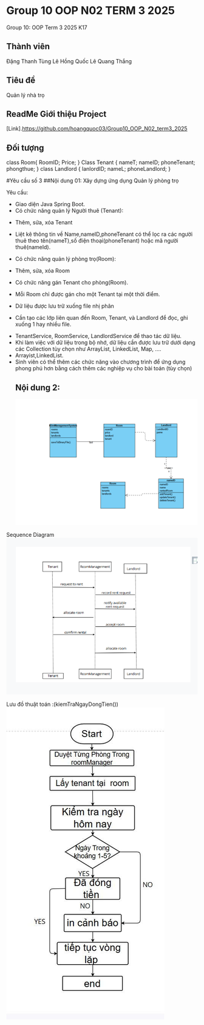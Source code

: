 # Group 10 OOP N02 TERM 3 2025
Group 10: OOP Term 3 2025 K17
## Thành viên
Đặng Thanh Tùng
Lê Hồng Quốc
Lê Quang Thắng
## Tiêu đề

Quản lý nhà trọ

## ReadMe Giới thiệu Project

[Link].https://github.com/hoangquoc03/Group10_OOP_N02_term3_2025
## Đối tượng
class Room{
RoomID;
Price;
}
Class Tenant {
nameT;
nameID;
phoneTenant;
phongthue;
}
class Landlord {
lanlordID;
nameL;
phoneLandlord;
}

#Yêu cầu số 3
##Nội dung 01:
Xây dựng ứng dụng Quản lý phòng trọ

Yêu cầu:
- Giao diện Java Spring Boot.
- Có chức năng quản lý Người thuê (Tenant):

+ Thêm, sửa, xóa Tenant

+ Liệt kê thông tin về Name,nameID,phoneTenant có thể lọc ra các người thuê theo tên(nameT),số điện thoại(phoneTenant) hoặc mã người thuê(nameId). 
- Có chức năng quản lý phòng trọ(Room):

+ Thêm, sửa, xóa Room
- Có chức năng gán Tenant cho phòng(Room).
- Mỗi Room chỉ được gán cho một Tenant tại một thời điểm. 

- Dữ liệu được lưu trữ xuống file nhị phân

+ Cần tạo các lớp liên quan đến Room, Tenant, và Landlord để đọc, ghi xuống 1 hay nhiều file.
- TenantService, RoomService, LandlordService để thao tác dữ liệu.
- Khi làm việc với dữ liệu trong bộ nhớ, dữ liệu cần được lưu trữ dưới dạng các Collection tùy chọn như ArrayList, LinkedList, Map, ....
- Arrayist<Room>,LinkedList<Tenant>.
- Sinh viên có thể thêm các chức năng vào chương trình để ứng dụng phong phú hơn bằng cách thêm các nghiệp vụ cho bài toán (tùy chọn)
  ## Nội dung 2:
  <img src ="img/group10noidung2.png">
 Sequence Diagram
 <img src ="img/group10noidung3.png">
 
Lưu đồ thuật toán :(kiemTraNgayDongTien())
<img src ="img/thuattoan.png">

